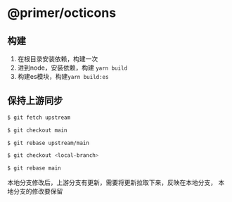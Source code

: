# @primer/octicons


## 构建

1. 在根目录安装依赖，构建一次
2. 进到node，安装依赖，构建 `yarn build`
3. 构建es模块，构建`yarn build:es`


## 保持上游同步

```sh
$ git fetch upstream

$ git checkout main

$ git rebase upstream/main

$ git checkout <local-branch>

$ git rebase main
```

本地分支修改后，上游分支有更新，需要将更新拉取下来，反映在本地分支，
本地分支的修改要保留
